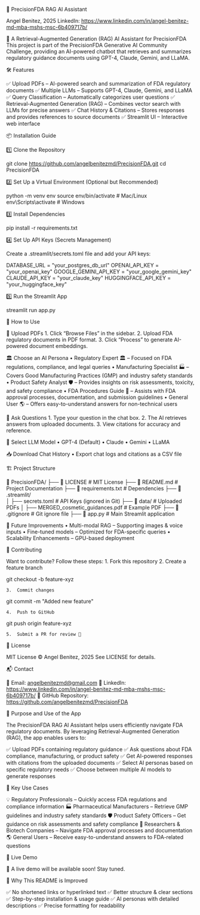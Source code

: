 📄 PrecisionFDA RAG AI Assistant

Angel Benitez, 2025
LinkedIn: https://www.linkedin.com/in/angel-benitez-md-mba-mshs-msc-6b409717b/

🚀 A Retrieval-Augmented Generation (RAG) AI Assistant for PrecisionFDA
This project is part of the PrecisionFDA Generative AI Community Challenge, providing an AI-powered chatbot that retrieves and summarizes regulatory guidance documents using GPT-4, Claude, Gemini, and LLaMA.

🛠️ Features

✅ Upload PDFs – AI-powered search and summarization of FDA regulatory documents
✅ Multiple LLMs – Supports GPT-4, Claude, Gemini, and LLaMA
✅ Query Classification – Automatically categorizes user questions
✅ Retrieval-Augmented Generation (RAG) – Combines vector search with LLMs for precise answers
✅ Chat History & Citations – Stores responses and provides references to source documents
✅ Streamlit UI – Interactive web interface

📦 Installation Guide

1️⃣ Clone the Repository

git clone https://github.com/angelbenitezmd/PrecisionFDA.git
cd PrecisionFDA

2️⃣ Set Up a Virtual Environment (Optional but Recommended)

python -m venv env
source env/bin/activate  # Mac/Linux
env\Scripts\activate  # Windows

3️⃣ Install Dependencies

pip install -r requirements.txt

4️⃣ Set Up API Keys (Secrets Management)

Create a .streamlit/secrets.toml file and add your API keys:

DATABASE_URL = "your_postgres_db_url"
OPENAI_API_KEY = "your_openai_key"
GOOGLE_GEMINI_API_KEY = "your_google_gemini_key"
CLAUDE_API_KEY = "your_claude_key"
HUGGINGFACE_API_KEY = "your_huggingface_key"

5️⃣ Run the Streamlit App

streamlit run app.py

🎯 How to Use

📄 Upload PDFs
	1.	Click “Browse Files” in the sidebar.
	2.	Upload FDA regulatory documents in PDF format.
	3.	Click “Process” to generate AI-powered document embeddings.

🏛 Choose an AI Persona
	•	Regulatory Expert 🏛️ – Focused on FDA regulations, compliance, and legal queries
	•	Manufacturing Specialist 🏭 – Covers Good Manufacturing Practices (GMP) and industry safety standards
	•	Product Safety Analyst 🛡️ – Provides insights on risk assessments, toxicity, and safety compliance
	•	FDA Procedures Guide 📑 – Assists with FDA approval processes, documentation, and submission guidelines
	•	General User 🌎 – Offers easy-to-understand answers for non-technical users

💬 Ask Questions
	1.	Type your question in the chat box.
	2.	The AI retrieves answers from uploaded documents.
	3.	View citations for accuracy and reference.

🧠 Select LLM Model
	•	GPT-4 (Default)
	•	Claude
	•	Gemini
	•	LLaMA

📥 Download Chat History
	•	Export chat logs and citations as a CSV file

🏗️ Project Structure

📂 PrecisionFDA/
├── 📄 LICENSE                # MIT License
├── 📜 README.md              # Project Documentation
├── 📜 requirements.txt       # Dependencies
├── 📂 .streamlit/            
│   ├── secrets.toml          # API Keys (ignored in Git)
├── 📂 data/                  # Uploaded PDFs
│   ├── MERGED_cosmetic_guidances.pdf  # Example PDF
├── 📜 .gitignore             # Git ignore file
├── 📜 app.py                 # Main Streamlit application

🚀 Future Improvements
	•	Multi-modal RAG – Supporting images & voice inputs
	•	Fine-tuned models – Optimized for FDA-specific queries
	•	Scalability Enhancements – GPU-based deployment

🤝 Contributing

Want to contribute? Follow these steps:
	1.	Fork this repository
	2.	Create a feature branch

git checkout -b feature-xyz


	3.	Commit changes

git commit -m "Added new feature"


	4.	Push to GitHub

git push origin feature-xyz


	5.	Submit a PR for review 🎉

📜 License

MIT License © Angel Benitez, 2025
See LICENSE for details.

📬 Contact

📧 Email: angelbenitezmd@gmail.com
🔗 LinkedIn: https://www.linkedin.com/in/angel-benitez-md-mba-mshs-msc-6b409717b/
🔗 GitHub Repository: https://github.com/angelbenitezmd/PrecisionFDA

🌟 Purpose and Use of the App

The PrecisionFDA RAG AI Assistant helps users efficiently navigate FDA regulatory documents.
By leveraging Retrieval-Augmented Generation (RAG), the app enables users to:

✅ Upload PDFs containing regulatory guidance
✅ Ask questions about FDA compliance, manufacturing, or product safety
✅ Get AI-powered responses with citations from the uploaded documents
✅ Select AI personas based on specific regulatory needs
✅ Choose between multiple AI models to generate responses

🔹 Key Use Cases

💡 Regulatory Professionals – Quickly access FDA regulations and compliance information
🏭 Pharmaceutical Manufacturers – Retrieve GMP guidelines and industry safety standards
🛡 Product Safety Officers – Get guidance on risk assessments and safety compliance
🔬 Researchers & Biotech Companies – Navigate FDA approval processes and documentation
🌎 General Users – Receive easy-to-understand answers to FDA-related questions

🎥 Live Demo

🚀 A live demo will be available soon! Stay tuned.

🎉 Why This README is Improved

✅ No shortened links or hyperlinked text
✅ Better structure & clear sections
✅ Step-by-step installation & usage guide
✅ AI personas with detailed descriptions
✅ Precise formatting for readability